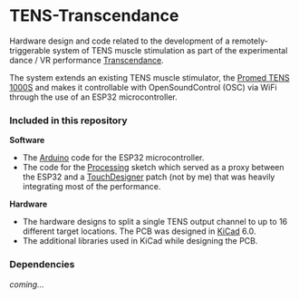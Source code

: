 # TENS-Transcendance

Hardware design and code related to the development of a remotely-triggerable system of TENS muscle stimulation as part of the experimental dance / VR performance [Transcendance](https://www.theaterutrecht.nl/voorstellingen/transcendance).

The system extends an existing TENS muscle stimulator, the [Promed TENS 1000S](https://www.promed.de/soft-therapy/electrical-pain-therapy/144/promed-pain-therapy-device-tens-1000-s) and makes it controllable with OpenSoundControl (OSC) via WiFi through the use of an ESP32 microcontroller.

### Included in this repository 

**Software**
  - The [Arduino](https://www.arduino.cc/) code for the ESP32 microcontroller.
  - The code for the [Processing](https://processing.org/) sketch which served as a proxy between the ESP32 and a [TouchDesigner](https://derivative.ca/) patch (not by me) that was heavily integrating most of the performance.

**Hardware**
- The hardware designs to split a single TENS output channel to up to 16 different target locations. The PCB was designed in [KiCad](https://www.kicad.org/) 6.0.
- The additional libraries used in KiCad while designing the PCB.


### Dependencies

_coming..._

